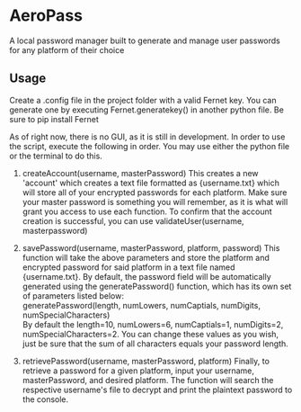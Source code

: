 # AeroPass
A local password manager built to generate and manage user passwords for any platform of their choice

## Usage
Create a .config file in the project folder with a valid Fernet key. You can generate one by executing Fernet.generatekey() in another python file. 
Be sure to pip install Fernet

As of right now, there is no GUI, as it is still in development. In order to use the script, execute the following in order. You may use either the python file or the terminal to do this.

1. createAccount(username, masterPassword)
This creates a new 'account' which creates a text file formatted as {username.txt} which will store all of your encrypted passwords for each platform. Make sure your master password is something you will remember, as it is what will grant you access to use each function. To confirm that the account creation is successful, you can use validateUser(username, masterpassword)

2. savePassword(username, masterPassword, platform, password)
This function will take the above parameters and store the platform and encrypted password for said platform in a text file named {username.txt}. By default, the password field will be automatically generated using the generatePassword() function, which 
has its own set of parameters listed below:<br/>
  generatePassword(length, numLowers, numCaptials, numDigits, numSpecialCharacters)<br/>
      By default the length=10, numLowers=6, numCaptials=1, numDigits=2, numSpecialCharacters=2. You can change these values as you wish, just be sure that the sum of all characters equals your password length.

3. retrievePassword(username, masterPassword, platform)
Finally, to retrieve a password for a given platform, input your username, masterPassword, and desired platform. The function will search the respective username's file to decrypt and print the plaintext password to the console.

